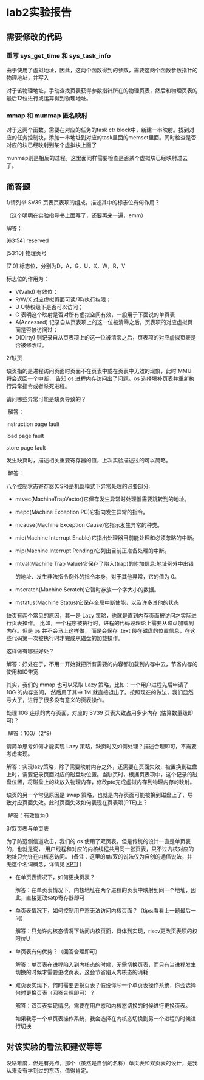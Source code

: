 # lab2实验报告

## 需要修改的代码

### 重写 sys_get_time 和 sys_task_info

由于使用了虚拟地址，因此，这两个函数得到的参数，需要这两个函数参数指针的物理地址，并写入

对于该物理地址，手动查找页表获得参数指针所在的物理页表，然后和物理页表的最后12位进行或运算得到物理地址。

### mmap 和 munmap 匿名映射

对于这两个函数。需要在对应的任务的task ctr block中，新建一串映射。找到对应的任务控制块，添加一串地址到对应的task里面的memset里面。同时检查是否对应的块已经映射到某个虚拟块上面了

munmap则是相反的过程。这里面同样需要检查是否某个虚拟块已经映射过去了。

## 简答题

1/请列举 SV39 页表页表项的组成，描述其中的标志位有何作用？

（这个明明在实验指导书上面写了，还要再来一遍，emm）

解答：

[63:54]	reserved

[53:10]	物理页号

[7:0]	标志位，分别为D，A，G，U，X，W，R，V

标志位的作用为：

-  V(Valid) 有效位；
- R/W/X 对应虚拟页面可读/写/执行权限；
- U U特权级下是否可以访问；
- G 表明这个映射是否对所有虚拟空间有效，一般用于下面说的单页表
- A(Accessed) 记录自从页表项上的这一位被清零之后，页表项的对应虚拟页面是否被访问过；
- D(Dirty) 则记录自从页表项上的这一位被清零之后，页表项的对应虚拟页表是否被修改过。

2/缺页

缺页指的是进程访问页面时页面不在页表中或在页表中无效的现象，此时 MMU 将会返回一个中断， 告知 os 进程内存访问出了问题。os 选择填补页表并重新执行异常指令或者杀死进程。

请问哪些异常可能是缺页导致的？

​		解答：

instruction page fault

load page fault

store page fault

发生缺页时，描述相关重要寄存器的值，上次实验描述过的可以简略。

​		解答：

八个控制状态寄存器(CSR)是机器模式下异常处理的必要部分:

- mtvec(MachineTrapVector)它保存发生异常时处理器需要跳转到的地址。

- mepc(Machine Exception PC)它指向发生异常的指令。

- mcause(Machine Exception Cause)它指示发生异常的种类。

- mie(Machine Interrupt Enable)它指出处理器目前能处理和必须忽略的中断。

- mip(Machine Interrupt Pending)它列出目前正准备处理的中断。

- mtval(Machine Trap Value)它保存了陷入(trap)的附加信息:地址例外中出错

  的地址、发生非法指令例外的指令本身，对于其他异常，它的值为 0。

- mscratch(Machine Scratch)它暂时存放一个字大小的数据。

- mstatus(Machine Status)它保存全局中断使能，以及许多其他的状态

缺页有两个常见的原因，其一是 Lazy 策略，也就是直到内存页面被访问才实际进行页表操作。 比如，一个程序被执行时，进程的代码段理论上需要从磁盘加载到内存。但是 os 并不会马上这样做， 而是会保存 .text 段在磁盘的位置信息，在这些代码第一次被执行时才完成从磁盘的加载操作。

这样做有哪些好处？

​		解答：好处在于，不用一开始就把所有需要的内容都加载到内存中去，节省内存的使用和IO带宽

其实，我们的 mmap 也可以采取 Lazy 策略，比如：一个用户进程先后申请了 10G 的内存空间， 然后用了其中 1M 就直接退出了。按照现在的做法，我们显然亏大了，进行了很多没有意义的页表操作。

处理 10G 连续的内存页面，对应的 SV39 页表大致占用多少内存 (估算数量级即可)？

​		解答：10G/（2^9)

请简单思考如何才能实现 Lazy 策略，缺页时又如何处理？描述合理即可，不需要考虑实现。

​		解答：实现lazy策略，除了需要映射内存之外，还需要在页面失效，被置换到磁盘上时，需要记录页面对应的磁盘块位置。当缺页时，根据页表项中，这个记录的磁盘位置，将磁盘上的块放入物理内存，修改pte完成虚拟内存到物理内存的映射。

缺页的另一个常见原因是 swap 策略，也就是内存页面可能被换到磁盘上了，导致对应页面失效。此时页面失效如何表现在页表项(PTE)上？

​		解答：有效位为0

3/双页表与单页表

为了防范侧信道攻击，我们的 os 使用了双页表。但是传统的设计一直是单页表的，也就是说， 用户线程和对应的内核线程共用同一张页表，只不过内核对应的地址只允许在内核态访问。 (备注：这里的单/双的说法仅为自创的通俗说法，并无这个名词概念，详情见 [KPTI](https://en.wikipedia.org/wiki/Kernel_page-table_isolation) )

- 在单页表情况下，如何更换页表？

  解答：在单页表情况下，内核地址在两个进程的页表中映射到同一个地址，因此，直接更改satp寄存器即可

- 单页表情况下，如何控制用户态无法访问内核页面？（tips:看看上一题最后一问）

  解答：只允许内核态情况下访问内核页面，具体到实现，riscv更改页表项的权限位U

- 单页表有何优势？（回答合理即可）

  解答：单页表在进程陷入到内核态的时候，无需切换页表，而只有当进程发生切换的时候才需要更改页表。这会节省陷入内核态的消耗

- 双页表实现下，何时需要更换页表？假设你写一个单页表操作系统，你会选择何时更换页表（回答合理即可）？

  解答：双页表实现情况，需要在用户态和内核态切换的时候进行更换页表。

  如果我写一个单页表操作系统，我会选择在内核态切换到另一个进程的时候进行切换

## 对该实验的看法和建议等等

没啥难度，但是有亮点，那个（虽然是自创的名称）单页表和双页表的设计，是我从来没有学到过的东西，值得肯定。
